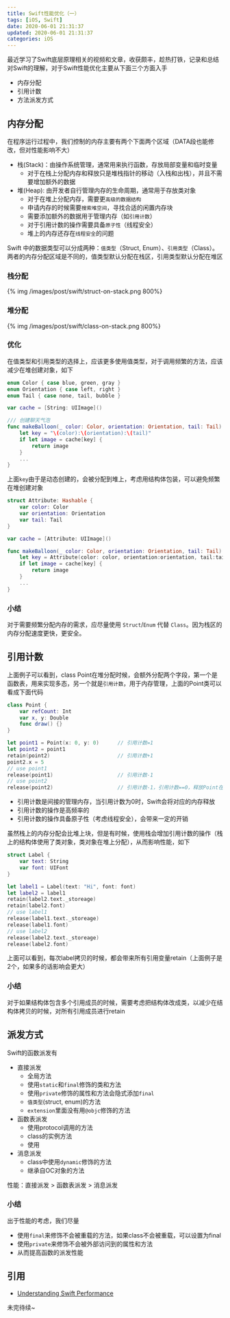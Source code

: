 ```yaml
---
title: Swift性能优化（一）
tags: [iOS, Swift]
date: 2020-06-01 21:31:37
updated: 2020-06-01 21:31:37
categories: iOS
---
```


最近学习了Swift底层原理相关的视频和文章，收获颇丰，趁热打铁，记录和总结对Swift的理解，对于Swift性能优化主要从下面三个方面入手

<!-- more -->

* 内存分配
* 引用计数
* 方法派发方式

## 内存分配

在程序运行过程中，我们控制的内存主要有两个下面两个区域（DATA段也能修改，但对性能影响不大）

* 栈(Stack)：由操作系统管理，通常用来执行函数，存放局部变量和临时变量
  * 对于在栈上分配内存和释放只是堆栈指针的移动（入栈和出栈），并且不需要增加额外的数据
* 堆(Heap): 由开发者自行管理内存的生命周期，通常用于存放类对象
  * 对于在堆上分配内存，需要更`高级的数据结构`
  * 申请内存的时候需要`搜索堆空间`，寻找合适的闲置内存块
  * 需要添加额外的数据用于管理内存（如`引用计数`）
  * 对于引用计数的操作需要具备`原子性`（线程安全）
  * 堆上的内存还存在`线程安全`的问题

Swift 中的数据类型可以分成两种：`值类型`（Struct, Enum）、`引用类型`（Class）。两者的内存分配区域是不同的，值类型默认分配在栈区，引用类型默认分配在堆区

### 栈分配

{% img /images/post/swift/struct-on-stack.png 800%}

### 堆分配

{% img /images/post/swift/class-on-stack.png 800%}

### 优化

在值类型和引用类型的选择上，应该更多使用值类型，对于调用频繁的方法，应该减少在堆创建对象，如下

```swift
enum Color { case blue, green, gray }
enum Orientation { case left, right }
enum Tail { case none, tail, bubble }

var cache = [String: UIImage]()

/// 创建聊天气泡
func makeBalloon(_ color: Color, orientation: Orientation, tail: Tail) -> UIImage {
    let key = "\(color):\(orientation):\(tail)"
    if let image = cache[key] {
        return image
    }
    ...
}
```

上面`key`由于是动态创建的，会被分配到堆上，考虑用结构体包装，可以避免频繁在堆创建对象

```swift
struct Attribute: Hashable {
    var color: Color
    var orientation: Orientation
    var tail: Tail
}

var cache = [Attribute: UIImage]()

func makeBalloon(_ color: Color, orientation: Orientation, tail: Tail) -> UIImage {
    let key = Attribute(color: color, orientation:orientation, tail:tail)
    if let image = cache[key] {
        return image
    }
    ...
}
```

### 小结

对于需要频繁分配内存的需求，应尽量使用 `Struct`/`Enum` 代替 `Class`。因为栈区的内存分配速度更快，更安全。

## 引用计数

上面例子可以看到，class Point在堆分配时候，会额外分配两个字段，第一个是函数表，用来实现多态，另一个就是`引用计数`，用于内存管理，上面的Point类可以看成下面代码

```swift
class Point {
    var refCount: Int
    var x, y: Double
    func draw() {}
}

let point1 = Point(x: 0, y: 0)      // 引用计数=1
let point2 = point1
retain(point2)                      // 引用计数+1
point2.x = 5
// use point1
release(point1)                     // 引用计数-1
// use point2
release(point2)                     // 引用计数-1，引用计数==0，释放Point在堆中的内存
```

* 引用计数是间接的管理内存，当引用计数为0时，Swift会将对应的内存释放
* 引用计数的操作是高频率的
* 引用计数的操作具备原子性（考虑线程安全），会带来一定的开销

虽然栈上的内存分配会比堆上块，但是有时候，使用栈会增加引用计数的操作（栈上的结构体使用了类对象，类对象在堆上分配），从而影响性能，如下

```swift
struct Label {
    var text: String
    var font: UIFont
}

let label1 = Label(text: "Hi", font: font)
let label2 = label1
retain(label2.text._storeage)
retain(label2.font)
// use label1
release(label1.text._storeage)
release(label1.font)
// use label2
release(label2.text._storeage)
release(label2.font)
```

上面可以看到，每次label拷贝的时候，都会带来所有引用变量retain（上面例子是2个，如果多的话影响会更大）

### 小结

对于如果结构体包含多个引用成员的时候，需要考虑把结构体改成类，以减少在结构体拷贝的时候，对所有引用成员进行retain

## 派发方式

Swift的函数派发有

* 直接派发
  * 全局方法
  * 使用`static`和`final`修饰的类和方法
  * 使用`private`修饰的属性和方法会隐式添加`final`
  * `值类型`(struct, enum)的方法
  * `extension`里面没有用`@objc`修饰的方法
* 函数表派发
  * 使用protocol调用的方法
  * class的实例方法
  * 使用
* 消息派发
  * class中使用`dynamic`修饰的方法
  * 继承自OC对象的方法

性能：直接派发 > 函数表派发 > 消息派发

### 小结

出于性能的考虑，我们尽量

* 使用`final`来修饰不会被重载的方法，如果class不会被重载，可以设置为final
* 使用`private`来修饰不会被外部访问到的属性和方法
* 从而提高函数的派发性能

## 引用

* [Understanding Swift Performance](https://developer.apple.com/videos/play/wwdc2016/416/)

未完待续~
